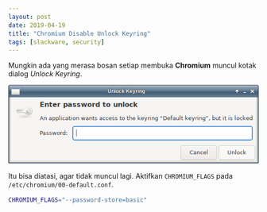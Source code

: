 ```yaml
---
layout: post
date: 2019-04-19
title: "Chromium Disable Unlock Keyring"
tags: [slackware, security]
---
```

Mungkin ada yang merasa bosan setiap membuka **Chromium** muncul kotak dialog _Unlock Keyring_.

![](/gambar/chromium-unlock-keyring.png)

Itu bisa diatasi, agar tidak muncul lagi. Aktifkan <code>CHROMIUM_FLAGS</code> pada <code>/etc/chromium/00-default.conf</code>. 

```bash
CHROMIUM_FLAGS="--password-store=basic"
```
